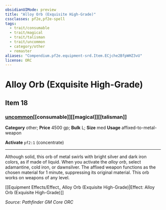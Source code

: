 ```yaml
---
obsidianUIMode: preview
title: "Alloy Orb (Exquisite High-Grade)"
cssclasses: pf2e,pf2e-spell
tags:
  - trait/consumable
  - trait/magical
  - trait/talisman
  - trait/uncommon
  - category/other
  - remaster
aliases: "Compendium.pf2e.equipment-srd.Item.ECjche2BfpWHZ3vU"
license: ORC
---
```

# Alloy Orb (Exquisite High-Grade)
## Item 18
### [uncommon](uncommon "Uncommon Rarity Trait")[[consumable]][[magical]][[talisman]]

**Category** other; 
**Price** 4500 gp; 
**Bulk** L; **Size** med
**Usage** affixed-to-metal-weapon

**Activate** `pf2:1` (concentrate)

* * *

Although solid, this orb of metal swirls with bright silver and dark iron colors, as if made of liquid. When you activate the _alloy orb_, select adamantine, cold iron, or dawnsilver. The affixed weapon functions as the chosen material for 1 minute, suppressing its original material. This orb works on weapons of any level.

[[Equipment Effects/Effect_ Alloy Orb (Exquisite High-Grade)|Effect: Alloy Orb (Exquisite High-Grade)]]

*Source: Pathfinder GM Core*
*ORC*